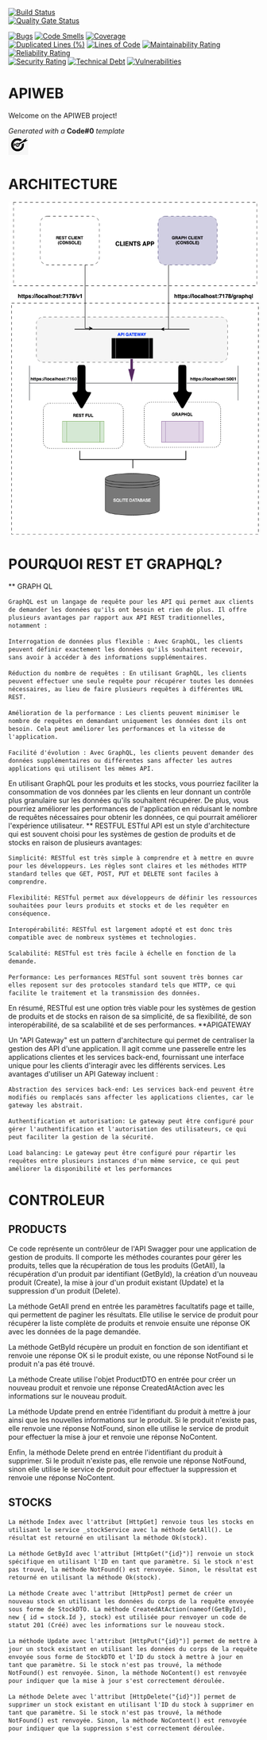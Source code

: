 [![Build Status](https://codefirst.iut.uca.fr/api/badges/augustin.affognon/APIWEB/status.svg)](https://codefirst.iut.uca.fr/augustin.affognon/APIWEB)  
[![Quality Gate Status](https://codefirst.iut.uca.fr/sonar/api/project_badges/measure?project=APIWEB&metric=alert_status&token=ec78ebab2c3249a471935edf1ebae23f27c864e2)](https://codefirst.iut.uca.fr/sonar/dashboard?id=APIWEB)
 
[![Bugs](https://codefirst.iut.uca.fr/sonar/api/project_badges/measure?project=APIWEB&metric=bugs&token=ec78ebab2c3249a471935edf1ebae23f27c864e2)](https://codefirst.iut.uca.fr/sonar/dashboard?id=APIWEB)
[![Code Smells](https://codefirst.iut.uca.fr/sonar/api/project_badges/measure?project=APIWEB&metric=code_smells&token=ec78ebab2c3249a471935edf1ebae23f27c864e2)](https://codefirst.iut.uca.fr/sonar/dashboard?id=APIWEB)
[![Coverage](https://codefirst.iut.uca.fr/sonar/api/project_badges/measure?project=APIWEB&metric=coverage&token=ec78ebab2c3249a471935edf1ebae23f27c864e2)](https://codefirst.iut.uca.fr/sonar/dashboard?id=APIWEB)  
[![Duplicated Lines (%)](https://codefirst.iut.uca.fr/sonar/api/project_badges/measure?project=APIWEB&metric=duplicated_lines_density&token=ec78ebab2c3249a471935edf1ebae23f27c864e2)](https://codefirst.iut.uca.fr/sonar/dashboard?id=APIWEB) 
[![Lines of Code](https://codefirst.iut.uca.fr/sonar/api/project_badges/measure?project=APIWEB&metric=ncloc&token=ec78ebab2c3249a471935edf1ebae23f27c864e2)](https://codefirst.iut.uca.fr/sonar/dashboard?id=APIWEB)
[![Maintainability Rating](https://codefirst.iut.uca.fr/sonar/api/project_badges/measure?project=APIWEB&metric=sqale_rating&token=ec78ebab2c3249a471935edf1ebae23f27c864e2)](https://codefirst.iut.uca.fr/sonar/dashboard?id=APIWEB)
[![Reliability Rating](https://codefirst.iut.uca.fr/sonar/api/project_badges/measure?project=APIWEB&metric=reliability_rating&token=ec78ebab2c3249a471935edf1ebae23f27c864e2)](https://codefirst.iut.uca.fr/sonar/dashboard?id=APIWEB)  
[![Security Rating](https://codefirst.iut.uca.fr/sonar/api/project_badges/measure?project=APIWEB&metric=security_rating&token=ec78ebab2c3249a471935edf1ebae23f27c864e2)](https://codefirst.iut.uca.fr/sonar/dashboard?id=APIWEB)
[![Technical Debt](https://codefirst.iut.uca.fr/sonar/api/project_badges/measure?project=APIWEB&metric=sqale_index&token=ec78ebab2c3249a471935edf1ebae23f27c864e2)](https://codefirst.iut.uca.fr/sonar/dashboard?id=APIWEB)
[![Vulnerabilities](https://codefirst.iut.uca.fr/sonar/api/project_badges/measure?project=APIWEB&metric=vulnerabilities&token=ec78ebab2c3249a471935edf1ebae23f27c864e2)](https://codefirst.iut.uca.fr/sonar/dashboard?id=APIWEB)  

 
# APIWEB

Welcome on the APIWEB project!  

  

_Generated with a_ **Code#0** _template_  
<img src="Documentation/doc_images/CodeFirst.png" height=40/>   
# ARCHITECTURE
<img src="Documentation/doc_images/systems.png" with=25%/>  

# POURQUOI REST ET GRAPHQL?
** GRAPH QL

    GraphQL est un langage de requête pour les API qui permet aux clients de demander les données qu'ils ont besoin et rien de plus. Il offre plusieurs avantages par rapport aux API REST traditionnelles, notamment :

    Interrogation de données plus flexible : Avec GraphQL, les clients peuvent définir exactement les données qu'ils souhaitent recevoir, sans avoir à accéder à des informations supplémentaires.

    Réduction du nombre de requêtes : En utilisant GraphQL, les clients peuvent effectuer une seule requête pour récupérer toutes les données nécessaires, au lieu de faire plusieurs requêtes à différentes URL REST.

    Amélioration de la performance : Les clients peuvent minimiser le nombre de requêtes en demandant uniquement les données dont ils ont besoin. Cela peut améliorer les performances et la vitesse de l'application.

    Facilité d'évolution : Avec GraphQL, les clients peuvent demander des données supplémentaires ou différentes sans affecter les autres applications qui utilisent les mêmes API.

En utilisant GraphQL pour les produits et les stocks, vous pourriez faciliter la consommation de vos données par les clients en leur donnant un contrôle plus granulaire sur les données qu'ils souhaitent récupérer. De plus, vous pourriez améliorer les performances de l'application en réduisant le nombre de requêtes nécessaires pour obtenir les données, ce qui pourrait améliorer l'expérience utilisateur.
** RESTFUL
ESTful API est un style d'architecture qui est souvent choisi pour les systèmes de gestion de produits et de stocks en raison de plusieurs avantages:

    Simplicité: RESTful est très simple à comprendre et à mettre en œuvre pour les développeurs. Les règles sont claires et les méthodes HTTP standard telles que GET, POST, PUT et DELETE sont faciles à comprendre.

    Flexibilité: RESTful permet aux développeurs de définir les ressources souhaitées pour leurs produits et stocks et de les requêter en conséquence.

    Interopérabilité: RESTful est largement adopté et est donc très compatible avec de nombreux systèmes et technologies.

    Scalabilité: RESTful est très facile à échelle en fonction de la demande.

    Performance: Les performances RESTful sont souvent très bonnes car elles reposent sur des protocoles standard tels que HTTP, ce qui facilite le traitement et la transmission des données.

En résumé, RESTful est une option très viable pour les systèmes de gestion de produits et de stocks en raison de sa simplicité, de sa flexibilité, de son interopérabilité, de sa scalabilité et de ses performances.
**APIGATEWAY

Un "API Gateway" est un pattern d'architecture qui permet de centraliser la gestion des API d'une application. Il agit comme une passerelle entre les applications clientes et les services back-end, fournissant une interface unique pour les clients d'interagir avec les différents services. Les avantages d'utiliser un API Gateway incluent :

    Abstraction des services back-end: Les services back-end peuvent être modifiés ou remplacés sans affecter les applications clientes, car le gateway les abstrait.

    Authentification et autorisation: Le gateway peut être configuré pour gérer l'authentification et l'autorisation des utilisateurs, ce qui peut faciliter la gestion de la sécurité.

    Load balancing: Le gateway peut être configuré pour répartir les requêtes entre plusieurs instances d'un même service, ce qui peut améliorer la disponibilité et les performances

# CONTROLEUR
## PRODUCTS
Ce code représente un contrôleur de l'API Swagger pour une application de gestion de produits. Il comporte les méthodes courantes pour gérer les produits, telles que la récupération de tous les produits (GetAll), la récupération d'un produit par identifiant (GetById), la création d'un nouveau produit (Create), la mise à jour d'un produit existant (Update) et la suppression d'un produit (Delete).

La méthode GetAll prend en entrée les paramètres facultatifs page et taille, qui permettent de paginer les résultats. Elle utilise le service de produit pour récupérer la liste complète de produits et renvoie ensuite une réponse OK avec les données de la page demandée.

La méthode GetById récupère un produit en fonction de son identifiant et renvoie une réponse OK si le produit existe, ou une réponse NotFound si le produit n'a pas été trouvé.

La méthode Create utilise l'objet ProductDTO en entrée pour créer un nouveau produit et renvoie une réponse CreatedAtAction avec les informations sur le nouveau produit.

La méthode Update prend en entrée l'identifiant du produit à mettre à jour ainsi que les nouvelles informations sur le produit. Si le produit n'existe pas, elle renvoie une réponse NotFound, sinon elle utilise le service de produit pour effectuer la mise à jour et renvoie une réponse NoContent.

Enfin, la méthode Delete prend en entrée l'identifiant du produit à supprimer. Si le produit n'existe pas, elle renvoie une réponse NotFound, sinon elle utilise le service de produit pour effectuer la suppression et renvoie une réponse NoContent.


## STOCKS
    La méthode Index avec l'attribut [HttpGet] renvoie tous les stocks en utilisant le service _stockService avec la méthode GetAll(). Le résultat est retourné en utilisant la méthode Ok(stock).

    La méthode GetById avec l'attribut [HttpGet("{id}")] renvoie un stock spécifique en utilisant l'ID en tant que paramètre. Si le stock n'est pas trouvé, la méthode NotFound() est renvoyée. Sinon, le résultat est retourné en utilisant la méthode Ok(stock).

    La méthode Create avec l'attribut [HttpPost] permet de créer un nouveau stock en utilisant les données du corps de la requête envoyée sous forme de StockDTO. La méthode CreatedAtAction(nameof(GetById), new { id = stock.Id }, stock) est utilisée pour renvoyer un code de statut 201 (Créé) avec les informations sur le nouveau stock.

    La méthode Update avec l'attribut [HttpPut("{id}")] permet de mettre à jour un stock existant en utilisant les données du corps de la requête envoyée sous forme de StockDTO et l'ID du stock à mettre à jour en tant que paramètre. Si le stock n'est pas trouvé, la méthode NotFound() est renvoyée. Sinon, la méthode NoContent() est renvoyée pour indiquer que la mise à jour s'est correctement déroulée.

    La méthode Delete avec l'attribut [HttpDelete("{id}")] permet de supprimer un stock existant en utilisant l'ID du stock à supprimer en tant que paramètre. Si le stock n'est pas trouvé, la méthode NotFound() est renvoyée. Sinon, la méthode NoContent() est renvoyée pour indiquer que la suppression s'est correctement déroulée.
